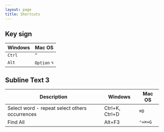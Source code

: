 ```yaml
---
layout: page
title: Shortcuts
---
```


## Key sign

Windows | Mac OS
------------ | -------------
`Ctrl` | `^`
`Alt` | `Option` `⌥`


## Subline Text 3 


Description | Windows | Mac OS
------------  | ------------ | -------------
Select word - repeat select others occurrences | Ctrl+K, Ctrl+D | `⌘D`
Find All | Alt+F3 | `⌃+⌘+G`
